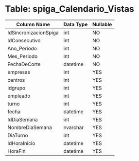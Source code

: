 # Table: spiga_Calendario_Vistas

| Column Name | Data Type | Nullable |
|-------------|-----------|----------|
| IdSincronizacionSpiga | int | NO |
| IdConsecutivo | int | NO |
| Ano_Periodo | int | NO |
| Mes_Periodo | int | NO |
| FechaDeCorte | datetime | NO |
| empresas | int | YES |
| centros | int | YES |
| idgrupo | int | YES |
| empleado | int | YES |
| turno | int | YES |
| fecha | datetime | YES |
| IdDiaSemana | int | YES |
| NombreDiaSemana | nvarchar | YES |
| DiaTurno | int | YES |
| IdHoraInicio | datetime | YES |
| HoraFin | datetime | YES |
